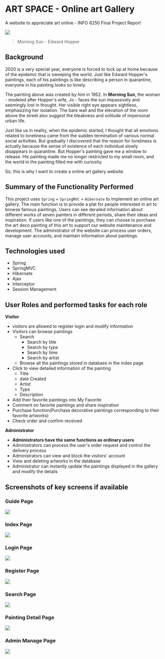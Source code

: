 # ART SPACE - Online art Gallery
A website to appreciate art online - INFO 6250 Final Project Report

![](https://markpersonal.oss-us-east-1.aliyuncs.com/pic/20201120175508.png)
>Morning Sun - Edward Hopper

## Background

2020 is a very special year, everyone is forced to lock up at home because of the epidemic that is sweeping the world. Just like Edward Hopper's paintings, each of his paintings is like describing a person in quarantine, everyone in his painting looks so lonely.

The painting above was created by him in 1952. In **Morning Sun**, the woman - modeled after Hopper's wife, Jo - faces the sun impassively and seemingly lost in thought. Her visible right eye appears sightless, emphasizing her isolation. The bare wall and the elevation of the room above the street also suggest the bleakness and solitude of impersonal urban life.

Just like us in reality, when the epidemic started, I thought that all emotions related to loneliness came from the sudden termination of various normal social activities. But gradually I discovered that the reason for loneliness is actually because the sense of existence of each individual slowly disappears in quarantine. But Hopper's painting gave me a window to release. His painting made me no longer restricted to my small room, and the world in the painting filled me with curiosity.

So, this is why I want to create a online art gallery website.

## Summary of the Functionality Performed

This project uses `Spring` + `SpringMVC` + `Hibernate` to implement an online art gallery. The main function is to provide a plat for people interested in art to browse famous paintings, Users can see derailed information about different works of seven painters in different periods, share their ideas and inspiration. If users like one of the paintings, they can choose to purchase the art deco painting of this art to support our website maintenance and development. The administrator of the website can process user orders, manage user accounts, and maintain information about paintings.

## Technologies used
- Spring
- SpringMVC
- Hibernate
- Ajax
- Interceptor
- Session Management

## User Roles and performed tasks for each role

**Visitor**
  - visitors are allowed to register login and modify information
  - Visitors can browse paintings
    - Search
      - Search by title
      - Search by type
      - Search by time
      - Search by artist
    - Browse all the paintings stored in database in the index page
  - Click to view detailed information of the painting
    - Title
    - date Created
    - Artist
    - Type
    - Description
  - Add their favorite paintings into My Favorite
  - Comment on favorite paintings and share inspiration
  - Purchase function(Purchase decorative paintings corresponding to their favorite artworks)
  - Check order and confirm received

**Administrator**
  - **Administrators have the same functions as ordinary users**
  - Administrators can process the user's order request and control the delivery process
  - Administrators can view and block the visitors' account
  - View and deleting artworks in the database
  - Administrator can instantly update the paintings displayed in the gallery and modify the details

## Screenshots of key screens if available
### Guide Page
![](https://markpersonal.oss-us-east-1.aliyuncs.com/pic/screenshot-localhost-8080-ArtU-1608344921768.png)
### Index Page
![](https://markpersonal.oss-us-east-1.aliyuncs.com/pic/screenshot-localhost-8080-ArtU-main-1608344968533.png)
### Login Page
![](https://markpersonal.oss-us-east-1.aliyuncs.com/pic/screenshot-localhost-8080-ArtU-login-1608345055267.png)
### Register Page
![](https://markpersonal.oss-us-east-1.aliyuncs.com/pic/screenshot-localhost-8080-ArtU-register-1608345046639.png)
### Search Page
![](https://markpersonal.oss-us-east-1.aliyuncs.com/pic/screenshot-localhost-8080-ArtU-search-1608345027786.png)
### Painting Detail Page
![](https://markpersonal.oss-us-east-1.aliyuncs.com/pic/screenshot-localhost-8080-ArtU-product_detail-1608345008431.png)
### Admin Manage Page
![](https://markpersonal.oss-us-east-1.aliyuncs.com/pic/screenshot-localhost-8080-ArtU-control-1608345072886.png)

